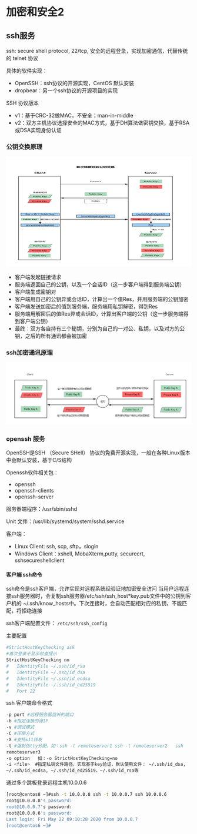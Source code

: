 # 加密和安全2

## ssh服务
ssh: secure shell protocol, 22/tcp, 安全的远程登录，实现加密通信，代替传统的 telnet 协议

具体的软件实现：
* OpenSSH：ssh协议的开源实现，CentOS 默认安装
* dropbear：另一个ssh协议的开源项目的实现 
  
SSH 协议版本
* v1：基于CRC-32做MAC，不安全；man-in-middle
* v2：双方主机协议选择安全的MAC方式，基于DH算法做密钥交换，基于RSA或DSA实现身份认证

### 公钥交换原理
<img src="../images/ssh01.png">

* 客户端发起链接请求
* 服务端返回自己的公钥，以及一个会话ID（这一步客户端得到服务端公钥）
* 客户端生成密钥对
* 客户端用自己的公钥异或会话ID，计算出一个值Res，并用服务端的公钥加密
* 客户端发送加密后的值到服务端，服务端用私钥解密，得到Res
* 服务端用解密后的值Res异或会话ID，计算出客户端的公钥（这一步服务端得到客户端公钥）
* 最终：双方各自持有三个秘钥，分别为自己的一对公、私钥，以及对方的公钥，之后的所有通讯都会被加密

### ssh加密通讯原理
<img src="../images/ssh02.png">


### openssh 服务
OpenSSH是SSH （Secure SHell） 协议的免费开源实现，一般在各种Linux版本中会默认安装，基于C/S结构

Openssh软件相关包：
* openssh
* openssh-clients
* openssh-server

服务器端程序：/usr/sbin/sshd

Unit 文件：/usr/lib/systemd/system/sshd.service

客户端：
* Linux Client: ssh, scp, sftp，slogin
* Windows Client：xshell, MobaXterm,putty, securecrt, sshsecureshellclient

####  客户端 ssh命令
ssh命令是ssh客户端，允许实现对远程系统经验证地加密安全访问
当用户远程连接ssh服务器时，会复制ssh服务器/etc/ssh/ssh_host*key.pub文件中的公钥到客户机的
~/.ssh/know_hosts中。下次连接时，会自动匹配相对应的私钥，不能匹配，将拒绝连接

ssh客户端配置文件： `/etc/ssh/ssh_config`


主要配置
```bash
#StrictHostKeyChecking ask
#首次登录不显示检查提示
StrictHostKeyChecking no 
#   IdentityFile ~/.ssh/id_rsa
#   IdentityFile ~/.ssh/id_dsa
#   IdentityFile ~/.ssh/id_ecdsa
#   IdentityFile ~/.ssh/id_ed25519
#   Port 22

```

ssh 客户端命令格式
```bash
-p port #远程服务器监听的端口
-b #指定连接的源IP
-v #调试模式
-C #压缩方式
-X #支持x11转发
-t #强制伪tty分配，如：ssh -t remoteserver1 ssh -t remoteserver2   ssh   
remoteserver3
-o option   如：-o StrictHostKeyChecking=no 
-i <file>  #指定私钥文件路径，实现基于key验证，默认使用文件： ~/.ssh/id_dsa, 
~/.ssh/id_ecdsa, ~/.ssh/id_ed25519，~/.ssh/id_rsa等
```

通过多个跳板登录远程主机10.0.0.6
```bash
[root@centos8 ~]#ssh -t 10.0.0.8 ssh -t 10.0.0.7 ssh 10.0.0.6 
root@10.0.0.8's password: 
root@10.0.0.7's password: 
root@10.0.0.6's password: 
Last login: Fri May 22 09:10:28 2020 from 10.0.0.7
[root@centos6 ~]#
```





